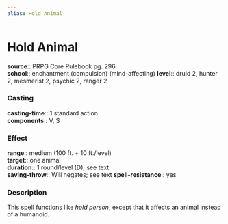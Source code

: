 ```yaml
---
alias: Hold Animal
---
```


# Hold Animal 

**source**:: PRPG Core Rulebook pg. 296  
**school**:: enchantment (compulsion) (mind-affecting)
**level**:: druid 2, hunter 2, mesmerist 2, psychic 2, ranger 2

### Casting 

**casting-time**:: 1 standard action  
**components**:: V, S

### Effect 

**range**:: medium (100 ft. + 10 ft./level)  
**target**:: one animal  
**duration**:: 1 round/level (D); see text  
**saving-throw**:: Will negates; see text
**spell-resistance**:: yes

### Description 

This spell functions like *hold person*, except that it affects an animal instead of a humanoid.
